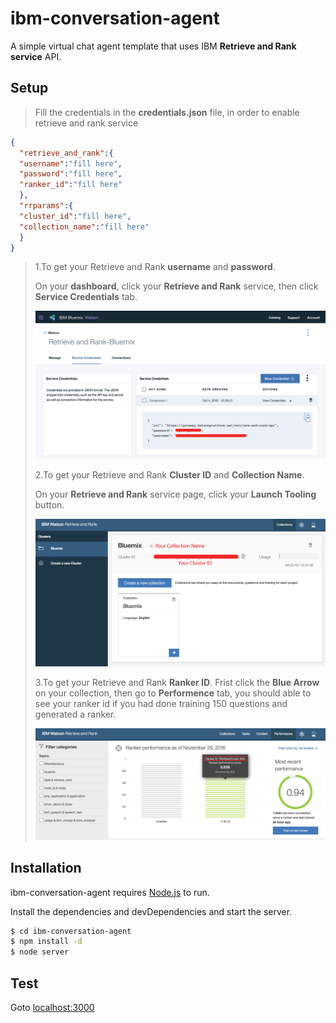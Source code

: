 # ibm-conversation-agent

A simple virtual chat agent template that uses IBM <b>Retrieve and Rank service</b> API.

## Setup

>Fill the credentials in the <b>credentials.json</b> file, in order to enable retrieve and rank service

```json
{
  "retrieve_and_rank":{
  "username":"fill here",
  "password":"fill here",
  "ranker_id":"fill here"
  },
  "rrparams":{
  "cluster_id":"fill here",
  "collection_name":"fill here"
  }
}
```

>1.To get your Retrieve and Rank <b>username</b> and <b>password</b>.
>
>On your <b>dashboard</b>, click your <b>Retrieve and Rank</b> service, then click <b>Service Credentials</b> tab.
>
>![1](Doc/1.png)
>
>2.To get your Retrieve and Rank <b>Cluster ID</b> and <b>Collection Name</b>.
>
>On your <b>Retrieve and Rank</b> service page, click your <b>Launch Tooling</b> button.
>
>![1](Doc/2.png)
>
>3.To get your Retrieve and Rank <b>Ranker ID</b>.
>Frist click the <b>Blue Arrow</b> on your collection, then go to <b>Performence</b> tab, you should able to see your ranker id if you had done training 150 questions and generated a ranker.
>
>![1](Doc/3.png)
>

## Installation
ibm-conversation-agent requires [Node.js](https://nodejs.org/) to run.

Install the dependencies and devDependencies and start the server.

```sh
$ cd ibm-conversation-agent
$ npm install -d
$ node server
```

## Test
Goto [localhost:3000](127.0.0.1:3000/)

